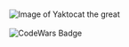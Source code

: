 <br>![Image of Yaktocat the great](https://octodex.github.com/images/yaktocat.png)<br>
<br>![CodeWars Badge](https://www.codewars.com/users/davisdf/badges/large)<br>
